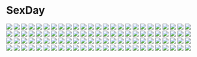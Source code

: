 # SexDay
![](https://konachan.com/jpeg/d5bc69887c48075361a8f27a32e377ee/Konachan.com%20-%2039654%20anya_alstreim%20code_geass%20pink_hair.jpg)
![](https://konachan.com/jpeg/3200e4987d2dbe27a855aa0d97efef7d/Konachan.com%20-%20297032%20building%20city%20game_console%20goth-loli%20group%20headphones%20john_hathway%20long_hair%20original%20school_uniform%20short_hair%20skirt%20twintails%20watermark.jpg)
![](https://konachan.com/image/815a5e501959f3044bc27de714c8d755/Konachan.com%20-%2099866%20black_hair%20blonde_hair%20blue_eyes%20blue_hair%20dress%20gloves%20miki_sayaka%20pink_hair%20purple_eyes%20red_eyes%20red_hair%20spear%20tomoe_mami%20twintails%20weapon.jpg)
![](https://konachan.com/jpeg/63113af141576b9f9e2401b574682fcf/Konachan.com%20-%20181108%20akuyuu%20brown_eyes%20brown_hair%20chou_no_doku_hana_no_kusari%20japanese_clothes%20kimono%20male%20short_hair%20white.jpg)
![](https://konachan.com/jpeg/c23edcafd3fcd5247d4e237b764e1512/Konachan.com%20-%20113309%20bikini_top%20blonde_hair%20breasts%20cleavage%20flowers%20fujisaki_rei%20hat%20long_hair%20original%20sunflower%20swimsuit.jpg)
![](https://konachan.com/image/75cf18615da475a4515bd839f522de51/Konachan.com%20-%20202017%20dress%20flowers%20green_eyes%20green_hair%20hatsune_miku%20lan_jue%20necklace%20petals%20thighhighs%20twintails%20vocaloid%20zettai_ryouiki.jpg)
![](https://konachan.com/image/c57becafa5c51e3744d400e9f0a5fe81/Konachan.com%20-%2093355%20kazu%20original.jpg)
![](https://konachan.com/image/ada9351a1b1ad7b4d2c5c5fb3c0da84d/Konachan.com%20-%2081448%20abiru_tadashi%20blonde_hair%20breasts%20brown_hair%20cleavage%20erica_hartmann%20long_hair%20no_bra%20nopan%20panties%20school_uniform%20short_hair%20underwear%20uniform.jpg)
![](https://konachan.com/image/36f5c244e5cfdde62aae2c1e0ffccfac/Konachan.com%20-%2028858%20bell_zephyr%20blush%20calendar%20cameltoe%20night_wizard%20over_drive%20swimsuit.jpg)
![](https://konachan.com/jpeg/c7630bfa441fd99db0d74cbcc1d58600/Konachan.com%20-%20301347%20animal_ears%20ass%20blush%20breasts%20foxgirl%20gray_hair%20kei_kei%20long_hair%20open_shirt%20original%20purple_eyes%20pussy_juice%20ribbons%20tail%20thighhighs.jpg)
![](https://konachan.com/image/048aa5da91968667c607cb90938b2c58/Konachan.com%20-%2047764%20akiyama_mio%20dark%20guitar%20instrument%20k-on%21.jpg)
![](https://konachan.com/image/bec6868d99e3957459e05d2d0437ed3f/Konachan.com%20-%2050721%20hatsune_miku%20skirt%20twintails%20vocaloid%20when_the_first_love_ends_%28vocaloid%29%20zettai_ryouiki.jpg)
![](https://konachan.com/image/2cb0f2a631f2295efd0aa48f6b7bee20/Konachan.com%20-%20201163%202girls%20aqua_hair%20barefoot%20blue_eyes%20breasts%20choker%20cleavage%20clouds%20dress%20long_hair%20petals%20pink_hair%20sideboob%20sky%20teichi%20twintails%20vocaloid%20water%20wet.jpg)
![](https://konachan.com/jpeg/af34ba6ef2dbb687e97ec6501454d23b/Konachan.com%20-%20134363%202girls%20blush%20breasts%20chu_x_chu%20cleavage%20dress%20fang%20flowers%20gloves%20guitar%20instrument%20long_hair%20navel%20petals%20purple_hair%20red_eyes%20red_hair%20wink.jpg)
![](https://konachan.com/image/7f71c349bdfe4466f77bcf93026ed112/Konachan.com%20-%20215964%20grandialee%20original.jpg)
![](https://konachan.com/image/dd5e37b3ef666db35386ea8ceb60d635/Konachan.com%20-%20173043%202girls%20anthropomorphism%20blue_eyes%20brown_eyes%20brown_hair%20clouds%20gray_hair%20jpeg_artifacts%20long_hair%20skirt%20sky%20sunset%20suzuya_%28kancolle%29%20tomosuke%20uniform.jpg)
![](https://konachan.com/image/8898fe01dc2cd581ce2e80a9c7e95086/Konachan.com%20-%2050988%202girls%20furude_rika%20higurashi_no_naku_koro_ni%20houjou_satoko.jpg)
![](https://konachan.com/image/dff4e657da0df76bcfff6a4af77b34b6/Konachan.com%20-%20210708%20black_hair%20bow%20clouds%20flowers%20grass%20kneehighs%20landscape%20long_hair%20love_plus%20petals%20ponytail%20scenic%20school_uniform%20skirt%20sky%20takane_manaka%20tree.jpg)
![](https://konachan.com/image/3e3adf3ba395f75fb432af4ca44851ed/Konachan.com%20-%2025148%20tagme.jpg)
![](https://konachan.com/jpeg/b1b4db612a2e081996f418cf0209d678/Konachan.com%20-%20262312%20manino_%28mofuritaionaka%29%20pipimi%20pop_team_epic%20popuko%20signed.jpg)
![](https://konachan.com/jpeg/4ae1b46391c51c271588d593042a27be/Konachan.com%20-%20198019%20bikini_top%20black_hair%20blush%20fang%20game_cg%20gloves%20headband%20long_hair%20male%20muririn%20navel%20necklace%20open_shirt%20red_eyes%20red_hair%20short_hair%20tail%20yuzusoft.jpg)
![](https://konachan.com/image/25f34a5a6fac904561ede2cc491a9f36/Konachan.com%20-%2035249%20flowers%20kiriya_erika%20ribbons%20rose%20school_uniform%20tsuyokiss_cool_x_sweet.jpg)
![](https://konachan.com/image/937cf436a29de55be9495b0230e9bf86/Konachan.com%20-%20179563%20boots%20building%20city%20fire%20gloves%20goggles%20gun%20long_hair%20military%20original%20purple_eyes%20ribbons%20ruins%20skirt%20thighhighs%20twintails%20uniform%20weapon%20white_hair.jpg)
![](https://konachan.com/image/fadc19d9c0da4ad768b8f1c2ca4088d1/Konachan.com%20-%2012568%20aqua_eyes%20barefoot%20blue_eyes%20blue_hair%20blush%20brown_hair%20gray_hair%20long_hair%20pia_carrot%20pink_hair%20ponytail%20red_eyes%20red_hair%20ribbons%20twintails%20wink.jpg)
![](https://konachan.com/jpeg/3b4fb7633c0540048f443565a78c5378/Konachan.com%20-%20126955%20blonde_hair%20gakuou%20game_cg%20korie_riko%20lohenstein_annemarie%20school_uniform%20twintails.jpg)
![](https://konachan.com/image/e7bd63659f971f3b81e70308c3354892/Konachan.com%20-%20275950%20aircraft%20black_hair%20clouds%20flowers%20grass%20group%20gun%20long_hair%20mechagirl%20original%20pointed_ears%20ponytail%20short_hair%20sima_naoteng%20sky%20weapon%20yellow_eyes.jpg)
![](https://konachan.com/image/bfc2fc102119e19131bc864e88535a74/Konachan.com%20-%20208397%20chen%20cirno%20dahuang%20doll%20fairy%20food%20foxgirl%20group%20hat%20hourai%20maid%20mask%20miko%20myon%20nazrin%20rope%20rumia%20seiran%20skirt%20su-san%20touhou%20vampire%20wings%20wolfgirl.jpg)
![](https://konachan.com/image/8bcb7a5529df8e71f29ee72e646e0ab4/Konachan.com%20-%20164932%20animal_ears%20bakemonogatari%20blush%20breasts%20catgirl%20cleavage%20hanekawa_tsubasa%20monogatari_%28series%29%20nekomonogatari%20tail%20toshi.jpg)
![](https://konachan.com/image/a6dd43b21dcbbd0a2123c9ff3589cd63/Konachan.com%20-%2053458%20hata_hata%20hatsune_miku%20vocaloid.jpg)
![](https://konachan.com/jpeg/68387eae9913536d3d2178f1bc4b91c8/Konachan.com%20-%20283086%20blue_eyes%20blush%20brown_hair%20chibi%20food%20headband%20headphones%20long_hair%20nakano_miku%20nakano_nino%20pink_hair%20red_hair%20short_hair%20signed%20twintails%20wink.jpg)
![](https://konachan.com/image/67d135cf3592fef2f2e8d6c3a6affbcb/Konachan.com%20-%2057508%20clannad%20furukawa_nagisa%20okazaki_tomoya.jpg)
![](https://konachan.com/image/902ddf5a19da6c9651bdef98d88eba10/Konachan.com%20-%2016629%20makai_tenshi_jibril.jpg)
![](https://konachan.com/image/94266b62d045c7782329ff6ac4c3ccc7/Konachan.com%20-%2097168%20breasts%20cleavage%20mikazuki_akira%20panties%20red_hair%20tengen_toppa_gurren_lagann%20underwear%20white%20wink%20yellow_eyes%20yoko_littner.jpg)
![](https://konachan.com/jpeg/914cc5ee4260004667d713cd1809fc3a/Konachan.com%20-%20188396%20aliasing%20anthropomorphism%20chibi%20equipments_fairy_%28kancolle%29%20fairy_%28kancolle%29%20itsukia%20kantai_collection%20shoukaku_%28kancolle%29%20zuikaku_%28kancolle%29.jpg)
![](https://konachan.com/image/865d713769f33c82b4389728183e54d9/Konachan.com%20-%2043850%20lala_satalin_deviluke%20sport%20tail%20tennis%20to_love_ru.jpg)
![](https://konachan.com/jpeg/201dab7aa0fc4433062caa650ace731b/Konachan.com%20-%20244138%20blush%20breasts%20brown_eyes%20cropped%20cum%20misaki_kurehito%20nipples%20no_bra%20pink_hair%20ribbons%20scan%20short_hair.jpg)
![](https://konachan.com/image/f2aa25464ac2595369e21db5e510ac57/Konachan.com%20-%2022727%20crazy_clover_club%20hisui%20kohaku%20maid%20shingetsutan_tsukihime%20sion_eltnam_atlasia%20tohno_akiha%20twins.jpg)
![](https://konachan.com/image/240642a4d4cfbdf61adf321ab5760e64/Konachan.com%20-%20167744%20blue_eyes%20bow%20brown_hair%20dangan-ronpa%20enoshima_junko%20liulu%20long_hair%20monokuma%20skirt%20twintails.jpg)
![](https://konachan.com/image/01e82fad1d67dca36d1f0a361fdc8505/Konachan.com%20-%206877%20canvas%20miyashiro_karin%20sakurazuka_ren%20suigetsu.jpg)
![](https://konachan.com/image/a72e1d8c09cf5c5d73987f98fb529289/Konachan.com%20-%20191664%202girls%20akame%20akame_ga_kill%21%20akame_ga_kill%21_zero%20black_hair%20kei_toru%20kurome_%28akame_ga_kill%21%29%20watermark.jpg)
![](https://konachan.com/jpeg/0a980b84e2404d14b85cb98d8a666e82/Konachan.com%20-%20117741%20blonde_hair%20blush%20bow%20drink%20favorite%20food%20game_cg%20long_hair%20nikaidou_shinku%20red_eyes%20ribbons%20school_uniform%20shida_kazuhiro%20twintails.jpg)
![](https://konachan.com/jpeg/ade5faeb860880366357c630aed5fbc5/Konachan.com%20-%20219123%20blonde_hair%20breasts%20cleavage%20fate_extra_ccc%20fate_%28series%29%20flowers%20garter_belt%20gloves%20green_eyes%20headdress%20karuka%20petals%20rose%20sword%20thighhighs%20weapon.jpg)
![](https://konachan.com/image/e30adcde6cc0a557287df89a8186c830/Konachan.com%20-%20272858%20ass%20bed%20blush%20cameltoe%20fate_%28series%29%20garter%20jpeg_artifacts%20mash_kyrielight%20pink_hair%20purple_eyes%20pussy%20pussy_juice%20short_hair%20tears%20thighhighs%20wet.jpg)
![](https://konachan.com/image/3131e3c85e8fe9d4b9536cf136cd7502/Konachan.com%20-%20107243%20breasts%20censored%20empress%20game_cg%20mamiya_marie%20nipples%20pussy%20red_hair%20sei_shoujo%20spread_legs%20starless%20thighhighs.jpg)
![](https://konachan.com/image/05e672835feadb70935c56fe96354beb/Konachan.com%20-%2060405%20simoun%20vector%20yun.jpg)
![](https://konachan.com/image/0c1e2c74ca25fef254f3915ae0477be7/Konachan.com%20-%20127122%20mawaru_penguindrum%20takakura_himari.jpg)
![](https://konachan.com/image/98ea369d9922732c7bfd5192d8c4d19a/Konachan.com%20-%20256795%20blush%20bodysuit%20breasts%20brown_eyes%20bunny_ears%20bunnygirl%20caracorn%20cleavage%20hoodie%20long_hair%20navel%20pantyhose%20red_eyes%20short_hair%20tail%20twintails.jpg)
![](https://konachan.com/image/20bc0e99d2973a64688e322fe17c8fbc/Konachan.com%20-%2074007%20shinkyoku_soukai_polyphonica.jpg)
![](https://konachan.com/image/5834c9a4dd097365e8011caae049797c/Konachan.com%20-%20134276%20blue_eyes%20gura_%28kmj%29%20long_hair%20sword%20tagme%20weapon.jpg)
![](https://konachan.com/jpeg/881089e59f5f351af725a85777c45797/Konachan.com%20-%20182381%20azuki_azusa%20blush%20hentai_ouji_to_warawanai_neko%20kantoku%20phone%20scan%20tsutsukakushi_tsukiko%20tsutsukakushi_tsukushi%20yokodera_youto.jpg)
![](https://konachan.com/image/e4855a6fe7972a5212d70d2f3c5d2941/Konachan.com%20-%20267582%202girls%20animal_ears%20black_eyes%20brown_hair%20gloves%20gray_hair%20loli%20original%20pantyhose%20panzuban%20polychromatic%20short_hair%20signed%20sketch%20skirt%20tail.jpg)
![](https://konachan.com/image/e6f16a84eb8fe53a951e4caf84ea7c9d/Konachan.com%20-%2049433%20breasts%20cleavage%20horns%20ibuki_suika%20long_hair%20orange_hair%20red_eyes%20ribbons%20touhou%20zoom_layer.jpg)
![](https://konachan.com/jpeg/6d7f2efad9c83d00e12ae6e8d06b6208/Konachan.com%20-%20194424%20censored%20game_cg%20kitami_minamo%20koutaro%20pussy%20pussy_juice%20spread_pussy%20tropical_vacation%20twinkle.jpg)
![](https://konachan.com/jpeg/d40fc1c44a55585d218b2bd131af34b3/Konachan.com%20-%2011995%20demon%20murakami_suigun%20pointed_ears%20wings.jpg)
![](https://konachan.com/image/046012f759f38f71d3c23e9844fa0d63/Konachan.com%20-%2041234%20clannad%20fujibayashi_ryou.jpg)
![](https://konachan.com/jpeg/5fae8565a48d66885aac9f632868654b/Konachan.com%20-%20182614%20blonde_hair%20breasts%20hijikimeshi%20long_hair%20nipples%20purple_eyes%20rwby%20third-party_edit%20topless%20white%20yang_xiao_long.jpg)
![](https://konachan.com/image/9f922c711f8107360748e10f78b6ec53/Konachan.com%20-%20120993%20all_male%20armor%20katana%20kiku_no_ji%20long_hair%20male%20namine_ritsu%20red_hair%20sword%20trap%20utau%20weapon.jpg)
![](https://konachan.com/image/22bdaadb42acbe956c0527090af58221/Konachan.com%20-%20105180%20aya_brea%20blood%20gun%20parasite_eve%20weapon%20wedding_attire.jpg)
![](https://konachan.com/image/74a618e5bb31ac13d7c21609731ff6bb/Konachan.com%20-%2023831%20close%20nakahara_misaki%20nhk_ni_youkoso%20umbrella.jpg)
![](https://konachan.com/image/c76d76262ef2b09fd8d0a483e325a4c8/Konachan.com%20-%20177174%20anthropomorphism%20brown_eyes%20brown_hair%20kantai_collection%20short_hair%20taihou_%28kancolle%29%20thighhighs%20yumemura.jpg)
![](https://konachan.com/jpeg/4a552c3beacf4abbb0d6a1315cd5d3f7/Konachan.com%20-%2095522%20blue_eyes%20katana%20konpaku_youmu%20myon%20short_hair%20sword%20thighhighs%20tie%20touhou%20weapon.jpg)
![](https://konachan.com/jpeg/181cf456250acfbf50d3b2253059e8d2/Konachan.com%20-%2017463%20wolfs_rain.jpg)
![](https://konachan.com/jpeg/db8aa2f9a77f10dafbad5f0b24379a19/Konachan.com%20-%20115733%20bed%20blue_eyes%20blush%20breasts%20brown_hair%20censored%20game_cg%20koi_de_wa_naku%20makishima_yumi%20navel%20nipples%20nude%20pussy%20short_hair%20tomose_shunsaku.jpg)
![](https://konachan.com/jpeg/02eae2630a8b8d60cf408ce0386d6682/Konachan.com%20-%20203460%20black_hair%20breasts%20cameltoe%20cropped%20nipples%20no_bra%20nurse%20open_shirt%20original%20panties%20red_eyes%20saitom%20skirt%20skirt_lift%20stockings%20underwear.jpg)
![](https://konachan.com/jpeg/95e1c0b49b3891dac6f03f1b65dbc3c4/Konachan.com%20-%20188356%20anal%20censored%20cum%20inumiso%20nun%20original%20sex.jpg)
![](https://konachan.com/image/7880c921a018baebe1b3fd6be224da13/Konachan.com%20-%20192172%20armor%20blonde_hair%20blue_eyes%20blue_hair%20eushully%20game_cg%20madou_koukaku%20male%20purple_eyes%20purple_hair%20red_eyes%20sword%20weapon.jpg)
![](https://konachan.com/jpeg/8fb7967461bceb193d2148c03d7f4696/Konachan.com%20-%20178529%20blue_eyes%20blush%20breasts%20censored%20cum%20game_cg%20gray_hair%20kagura_yuu%20navel%20nipples%20no_bra%20nopan%20open_shirt%20penis%20sex%20shirakawa_hotaru%20skirt%20sugar_house.jpg)
![](https://konachan.com/image/76dc87dc16f6f322c84a7d5522033245/Konachan.com%20-%20160935%20animal_ears%20original.jpg)
![](https://konachan.com/jpeg/53e4d976bf2664fda4bec469f90143d1/Konachan.com%20-%20182132%20blonde_hair%20blush%20breasts%20eufonie%20game_cg%20headband%20koiken_otome%20koiken_otome_revive%20long_hair%20nipples%20nude%20someya_yuzu%20tateha%20yellow_eyes.jpg)
![](https://konachan.com/image/fe1e94279275a85c277cd397f0e5fd9c/Konachan.com%20-%20163306%20blush%20breasts%20cleavage%20japanese_clothes%20kochiya_sanae%20miko%20navel%20nopan%20open_shirt%20takeponi%20thighhighs%20touhou.jpg)
![](https://konachan.com/image/c1bfc269b0e9a13889372f7be4b4587d/Konachan.com%20-%20157147%202girls%20armor%20bandaid%20blue_eyes%20blue_hair%20computer%20glasses%20green_eyes%20green_hair%20long_hair%20ponytail%20tessou_tsuzuri%20tree%20yomikawa_aiho.jpg)
![](https://konachan.com/image/69c037661b968e78dd042efcb330a1f7/Konachan.com%20-%20173062%20building%20industrial%20nobody%20original%20polychromatic%20scenic%20wad.jpg)
![](https://konachan.com/image/77af55d42675a97161ad22a6f0401795/Konachan.com%20-%20204933%202girls%20dark%20dress%20hat%20maribel_han%20red%20sasajqazwsx%20scenic%20sky%20tie%20touhou%20usami_renko.jpg)
![](https://konachan.com/image/3a7b99b5f66a7226d9a7d33f7203dbf5/Konachan.com%20-%20178805%202girls%20book%20brown_hair%20fairy%20fire%20grass%20gray_eyes%20gray_hair%20leaves%20original%20pixiv_fantasia%20rain%20stu_dts%20tree%20water.jpg)
![](https://konachan.com/jpeg/143abb73e349c5d317e8bb2f966241ba/Konachan.com%20-%20107206%20black_rock_shooter%20kuroi_mato.jpg)
![](https://konachan.com/jpeg/6602327aefb49f541711c219c4b36f96/Konachan.com%20-%20118476%20boku_wa_tomodachi_ga_sukunai%20ribbons%20shiguma_rika%20sorano_%2812gou%29.jpg)
![](https://konachan.com/jpeg/662870ba99cc23095b69216f131ca52b/Konachan.com%20-%2088623%20animal_ears%20black_hair%20blue_eyes%20foxgirl%20ganesagi%20nanako_%28ganesagi%29%20original%20short_hair%20tail%20thighhighs.jpg)
![](https://konachan.com/image/5e004f2308f8ecc0450ca6c6b93c217f/Konachan.com%20-%2063676%20censored%20favorite%20game_cg%20hisakaki_komomo%20hoshizora_no_memoria%20tagme.jpg)
![](https://konachan.com/jpeg/3a34ad5bee8d70f7c930832946122c2b/Konachan.com%20-%20280733%20aliasing%20all_male%20ashinome_chrome%20blonde_hair%20blush%20braids%20game_cg%20hazumi_rio%20male%20navel_%28company%29%20short_hair%20skirt%20spiral%21%21%20trap.jpg)
![](https://konachan.com/image/27a8b39022338e6d8db0360d0063c1a1/Konachan.com%20-%20300179%20azitama_atsushi_%28attyuu%29%20breasts%20brown_hair%20cape%20kakuchou_shoujo-kei_trinary%20long_hair%20nipples%20nude%20red_eyes%20signed%20tagme_%28character%29.jpg)
![](https://konachan.com/image/a6bedefd8dff6a0bd43239f737a378dc/Konachan.com%20-%2083968%20all_male%20bleach%20kurosaki_ichigo%20male.jpg)
![](https://konachan.com/image/bd91eb1109800b702aee6e5d8269d4df/Konachan.com%20-%2072355%20hatsune_miku%20twintails%20vocaloid.jpg)
![](https://konachan.com/jpeg/4dc1178a461d69294052ba68eb3f5c85/Konachan.com%20-%2067225%20animal_ears%20blush%20fujiwara_no_mokou%20hiyori-o%20long_hair%20purple_hair%20red_eyes%20ribbons%20touhou.jpg)
![](https://konachan.com/image/399990725c475255dddb4cffb80eb841/Konachan.com%20-%20299185%20bed%20blush%20bow%20breasts%20bunny%20bunnygirl%20candy%20choker%20lollipop%20long_hair%20navel%20no_bra%20original%20phone%20pink_hair%20red_eyes%20skirt%20twintails%20underboob.jpg)
![](https://konachan.com/jpeg/804002e0ebca98d0b415660036bcc429/Konachan.com%20-%20190661%20bikini%20blush%20bra%20breasts%20green_hair%20nipples%20nude%20panties%20pussy%20run_elsie_jewelria%20swimsuit%20to_love_ru%20transparent%20underboob%20underwear%20yabuki_kentarou.jpg)
![](https://konachan.com/image/231d93ef2f485330677713ef6d75a8cd/Konachan.com%20-%20189782%20censored%20fellatio%20fukidamari%20original%20pointed_ears.jpg)
![](https://konachan.com/image/2709d799c2e43151af12b3fc52c94185/Konachan.com%20-%2092001%20bikini%20black_hair%20chan%C3%97co%20darth_wooser%20glasses%20red_eyes%20swimsuit%20thighhighs%20white%20wooser_no_sono_higurashi.jpg)
![](https://konachan.com/image/3aef23ec9c0965fa3f83c6749166500d/Konachan.com%20-%20249771%20breasts%20brown_hair%20flowers%20horns%20original%20pink_eyes%20pixiv_fantasia%20xing_muhen.jpg)
![](https://konachan.com/image/00a93a1e2dfc19434935091ad926d48b/Konachan.com%20-%20275312%20300_heroes%20gray_hair%20hc%20jpeg_artifacts%20long_hair%20nopan%20red_eyes%20thighhighs%20twintails%20water%20watermark.jpg)
![](https://konachan.com/image/b8e0b520b27c53e846dbb48526560203/Konachan.com%20-%2032002%20bikini%20black_hair%20blonde_hair%20blue_eyes%20breasts%20cleavage%20drink%20favorite%20game_cg%20kokonoka%20pool%20purple_eyes%20purple_hair%20swimsuit%20water%20yellow_eyes.jpg)
![](https://konachan.com/jpeg/65cca1372139a584a5a259303ee66660/Konachan.com%20-%20181227%20blue_eyes%20blue_gale%20breasts%20brown_hair%20cleavage%20game_cg%20natsu_doki%21%20nemitarou%20shorts%20takanaka_mari.jpg)
![](https://konachan.com/image/7ddf7d1c40dfcd48dd10ad4931bf4c22/Konachan.com%20-%2083893%20anal%20censored%20k-on%21%20kotobuki_tsumugi%20nude%20penis%20pussy.jpg)
![](https://konachan.com/image/773c3a1a69bec7c52a90e752a2293696/Konachan.com%20-%20149700%20culture_japan%20glasses%20hoshikawa_kanata%20iizuki_tasuku%20school_uniform%20thighhighs.jpg)
![](https://konachan.com/image/3a40eda84bc99efe45fa0609ba4f2215/Konachan.com%20-%20299705%20ass%20blonde_hair%20blue_eyes%20blush%20bow%20fate_%28series%29%20jin_young-in%20loli%20long_hair%20panties%20panty_pull%20teddy_bear%20topless%20underwear%20undressing.jpg)
![](https://konachan.com/image/f5644a1626c175210d2ff3442655fc06/Konachan.com%20-%20206556%202girls%20brown_hair%20building%20city%20crying%20ichimiya_%28araintell%29%20long_hair%20original%20school_uniform%20sunset%20tears.jpg)
![](https://konachan.com/image/39245992f1b24e72dd66203ff4e0af96/Konachan.com%20-%20192866%20blonde_hair%20breasts%20cleavage%20dark_skin%20green_eyes%20long_hair%20nyamota%20original%20pointed_ears%20school_uniform%20stockings%20thighhighs%20white%20zettai_ryouiki.jpg)
![](https://konachan.com/image/0b31fc30f2bc3f9e727b9baf46434f75/Konachan.com%20-%2047406%20hirasawa_yui%20k-on%21.jpg)
![](https://konachan.com/image/74a9a678f46a84eaee1f1cf9b6550bae/Konachan.com%20-%20202782%20corset%20elbow_gloves%20garter_belt%20gloves%20goth-loli%20hatsune_miku%20jpeg_artifacts%20long_hair%20pink%20stockings%20thighhighs%20vocaloid%20wristwear%20yusuke.jpg)
![](https://konachan.com/image/dde70924ddb3729107d8824c9064268d/Konachan.com%20-%20284060%20aqua_eyes%20blush%20chinomaron%20dress%20gochuumon_wa_usagi_desu_ka%3F%20kafuu_chino%20loli%20long_hair%20ponytail%20reflection%20water%20white_hair.jpg)
![](https://konachan.com/jpeg/a7f29fa0ba720a0932dba0281a280f6e/Konachan.com%20-%20229312%20angel%20blue_hair%20clouds%20feathers%20goth-loli%20halo%20headband%20kneehighs%20lolita_fashion%20long_hair%20purple_eyes%20sky%20swordsouls%20tsushima_yoshiko%20wings.jpg)
